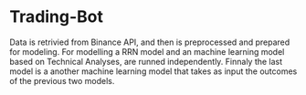 # Trading-Bot

Data is retrivied from Binance API, and then is preprocessed and prepared for modeling.
For modelling a RRN model and an machine learning model based on Technical Analyses, are runned independently.
Finnaly the last model is a another machine learning model that takes as input the outcomes of the previous two models.
